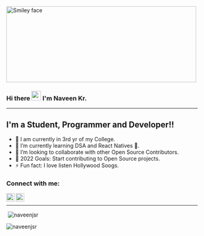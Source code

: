 <img src="https://user-images.githubusercontent.com/76242077/137756115-3b15a7c1-72e4-4fd8-a53e-cd0372423cfe.gif" alt="Smiley face" height="200" width="500">


### Hi there <img src="https://media.giphy.com/media/hvRJCLFzcasrR4ia7z/giphy.gif" width="25"> I'm Naveen Kr.
---
## I'm a Student, Programmer and Developer!!

- 🔭 I am currently in 3rd yr of my College.
- 🌱 I’m currently learning DSA and React Natives 🤞.
- 👯 I’m looking to collaborate with other Open Source Contributors.
- 🥅 2022 Goals: Start contributing to Open Source projects.
- ⚡ Fun fact: I love listen Hollywood Soogs.                                   


### Connect with me:

[<img align="left" alt="naveenjsr | Twitter" width="22px" src="https://cdn.jsdelivr.net/npm/simple-icons@v3/icons/twitter.svg" />][twitter]

[<img align="left" alt="naveenjsr | LinkedIn" width="22px" src="https://cdn.jsdelivr.net/npm/simple-icons@v3/icons/linkedin.svg" />][linkedin]

<br/>

---


<p>&nbsp;<img align="center" src="https://github-readme-stats.vercel.app/api?username=naveenjsr&show_icons=true&locale=en" alt="naveenjsr" /></p>

<p><img align="left" src="https://github-readme-stats.vercel.app/api/top-langs?username=naveenjsr&show_icons=true&locale=en&layout=compact" alt="naveenjsr" /></p>



[twitter]: https://twitter.com/Naveen_kr_jsr
[linkedin]: https://www.linkedin.com/in/naveenjsr
